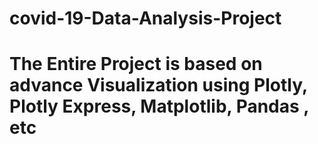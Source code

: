 # covid-19-Data-Analysis-Project
# The Entire Project is based on advance Visualization using Plotly, Plotly Express, Matplotlib, Pandas , etc

